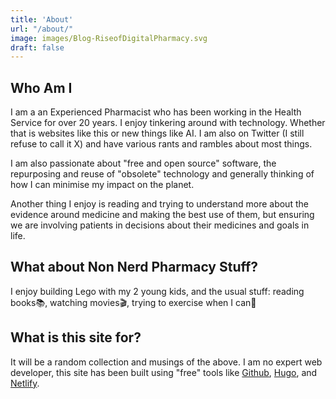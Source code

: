 ```yaml
---
title: 'About'
url: "/about/"
image: images/Blog-RiseofDigitalPharmacy.svg
draft: false
---
```


## Who Am I

I am a an Experienced Pharmacist who has been working in the Health Service for over 20 years. I enjoy tinkering around with technology. Whether that is websites like this or new things like AI. I am also on Twitter (I still refuse to call it X) and have various rants and rambles about most things.

I am also passionate about "free and open source" software, the repurposing and reuse of "obsolete" technology and generally thinking of how I can minimise my impact on the planet.

Another thing I enjoy is reading and trying to understand more about the evidence around medicine and making the best use of them, but ensuring we are involving patients in decisions about their medicines and goals in life.

## What about Non Nerd Pharmacy Stuff?

I enjoy building Lego with my 2 young kids, and the usual stuff: reading books📚, watching movies🎬, trying to exercise when I can🏃

## What is this site for?

It will be a random collection and musings of the above. I am no expert web developer, this site has been built using "free" tools like <a href="https://www.github.com" target="_blank">Github</a>, <a href="https://gohugo.io/" target="_blank">Hugo</a>, and <a href="https://www.netlify.com/" target="_blank">Netlify</a>.